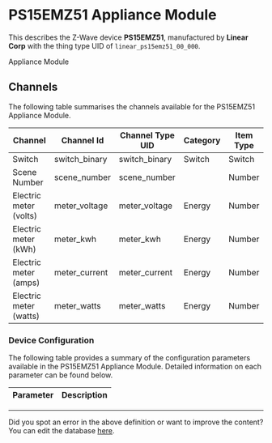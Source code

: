 
# PS15EMZ51 Appliance Module

This describes the Z-Wave device **PS15EMZ51**, manufactured by **Linear Corp** with the thing type UID of ```linear_ps15emz51_00_000```. 

Appliance Module

## Channels
The following table summarises the channels available for the PS15EMZ51 Appliance Module.

| Channel | Channel Id | Channel Type UID | Category | Item Type |
|---------|------------|------------------|----------|-----------|
| Switch | switch_binary | switch_binary | Switch | Switch |
| Scene Number | scene_number | scene_number |  | Number |
| Electric meter (volts) | meter_voltage | meter_voltage | Energy | Number |
| Electric meter (kWh) | meter_kwh | meter_kwh | Energy | Number |
| Electric meter (amps) | meter_current | meter_current | Energy | Number |
| Electric meter (watts) | meter_watts | meter_watts | Energy | Number |




### Device Configuration
The following table provides a summary of the configuration parameters available in the PS15EMZ51 Appliance Module.
Detailed information on each parameter can be found below.

| Parameter   | Description |
|-------------|-------------|




---

Did you spot an error in the above definition or want to improve the content?
You can edit the database [here](http://www.cd-jackson.com/index.php/zwave/zwave-device-database/zwave-device-list/devicesummary/704).

